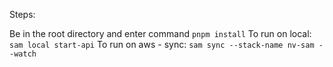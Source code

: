 Steps:

Be in the root directory and enter command `pnpm install`
To run on local: `sam local start-api`
To run on aws - sync: `sam sync --stack-name nv-sam --watch`

